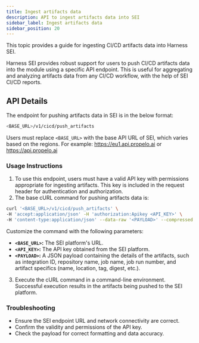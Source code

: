 ```yaml
---
title: Ingest artifacts data
description: API to ingest artifacts data into SEI
sidebar_label: Ingest artifacts data
sidebar_position: 20
---
```


This topic provides a guide for ingesting CI/CD artifacts data into Harness SEI.

Harness SEI provides robust support for users to push CI/CD artifacts data into the module using a specific API endpoint. This is useful for aggregating and analyzing artifacts data from any CI/CD workflow, with the help of SEI CI/CD reports.

## API Details

The endpoint for pushing artifacts data in SEI is in the below format:

```bash
<BASE_URL>/v1/cicd/push_artifacts
```

Users must replace `<BASE_URL>` with the base API URL of SEI, which varies based on the regions. For example: https://eu1.api.propelo.ai or https://api.propelo.ai

### Usage Instructions

1. To use this endpoint, users must have a valid API key with permissions appropriate for ingesting artifacts. This key is included in the request header for authentication and authorization.
2. The base cURL command for pushing artifacts data is:

```bash
curl '<BASE_URL>/v1/cicd/push_artifacts' \
-H 'accept:application/json' -H 'authorization:Apikey <API_KEY>' \
-H 'content-type:application/json' --data-raw '<PAYLOAD>' --compressed --globoff
```

Customize the command with the following parameters:

- **`<BASE_URL>`:** The SEI platform's URL.
- **`<API_KEY>`:** The API key obtained from the SEI platform.
- **`<PAYLOAD>`:** A JSON payload containing the details of the artifacts, such as integration ID, repository name, job name, job run number, and artifact specifics (name, location, tag, digest, etc.).

3. Execute the cURL command in a command-line environment. Successful execution results in the artifacts being pushed to the SEI platform.

### Troubleshooting

- Ensure the SEI endpoint URL and network connectivity are correct.
- Confirm the validity and permissions of the API key.
- Check the payload for correct formatting and data accuracy.
